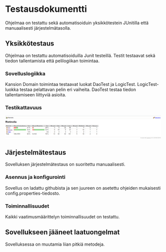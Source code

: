 # Testausdokumentti

Ohjelmaa on testattu sekä automatisoiduin yksikkötestein JUnitilla että manuaalisesti järjestelmätasolla.

## Yksikkötestaus

Ohjelmaa on testattu automatisoiduilla Junit testeillä. Testit testaavat sekä tiedon tallentamista että pelilogiikan toimintaa.

### Sovelluslogiikka
Kansion Domain toimintaa testaavat luokat DaoTest ja LogicTest. LogicTest-luokka testaa pelattavan pelin eri vaiheita. DaoTest testaa tiedon tallentamiseen liittyviä asioita.

### Testikattavuus

<img src="https://github.com/iikkamatias/harjoitustyo/blob/master/dokumentaatio/Testikattavuus.png" width="1500">
 
 
## Järjestelmätestaus

Sovelluksen järjestelmätestaus on suoritettu manuaalisesti.

### Asennus ja konfigurointi

Sovellus on ladattu githubista ja sen juureen on asetettu ohjeiden mukaisesti config.properties-tiedosto.

### Toiminnallisuudet

Kaikki vaatimusmäärittelyn toiminnallisuudet on testattu.

## Sovellukseen jääneet laatuongelmat

Sovelluksessa on muutamia liian pitkiä metodeja.

